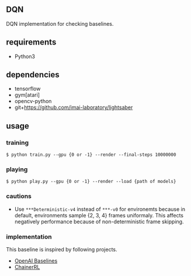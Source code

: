 ## DQN
DQN implementation for checking baselines.

## requirements
- Python3

## dependencies
- tensorflow
- gym[atari]
- opencv-python
- git+https://github.com/imai-laboratory/lightsaber

## usage
### training
```
$ python train.py --gpu {0 or -1} --render --final-steps 10000000
```

### playing
```
$ python play.py --gpu {0 or -1} --render --load {path of models}
```

### cautions
- Use `***Deterministic-v4` instead of `***-v0` for environemts because in default, environments sample {2, 3, 4} frames uniformaly. This affects negatively performance because of non-deterministic frame skipping.

### implementation
This baseline is inspired by following projects.

- [OpenAI Baselines](https://github.com/openai/baselines)
- [ChainerRL](https://github.com/chainer/chainerrl)
